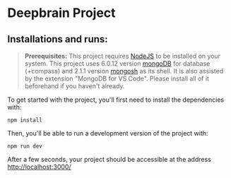 # Deepbrain Project

## Installations and runs:

> **Prerequisites:**
> This project requires [NodeJS](https://nodejs.org/en/) to be installed on your system.
> This project uses 6.0.12 version [mongoDB](https://www.mongodb.com/try/download/community) for database (+compass)
> and 2.1.1 version [mongosh](https://www.mongodb.com/try/download/shell) as its shell.
> It is also assisted by the extension "MongoDB for VS Code".
> Please install all of it beforehand if you haven't already.

To get started with the project, you'll first need to install the dependencies with:

```
npm install
```

Then, you'll be able to run a development version of the project with:

```
npm run dev
```

After a few seconds, your project should be accessible at the address
[http://localhost:3000/](http://localhost:3000/)